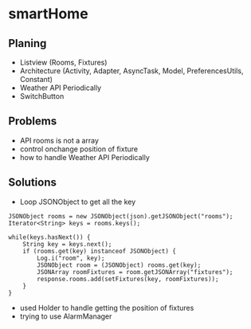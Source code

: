# smartHome

## Planing

* Listview (Rooms, Fixtures)
* Architecture (Activity, Adapter, AsyncTask, Model, PreferencesUtils, Constant)
* Weather API Periodically
* SwitchButton

## Problems

* API rooms is not a array
* control onchange position of fixture
* how to handle Weather API Periodically

## Solutions

* Loop JSONObject to get all the key
```
JSONObject rooms = new JSONObject(json).getJSONObject("rooms");
Iterator<String> keys = rooms.keys();

while(keys.hasNext()) {
    String key = keys.next();
    if (rooms.get(key) instanceof JSONObject) {
        Log.i("room", key);
        JSONObject room = (JSONObject) rooms.get(key);
        JSONArray roomFixtures = room.getJSONArray("fixtures");
        response.rooms.add(setFixtures(key, roomFixtures));
    }
}
```
* used Holder to handle getting the position of fixtures
* trying to use AlarmManager


